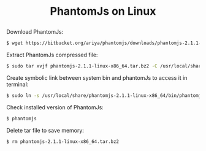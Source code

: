 <h1 align="center">

PhantomJs on Linux

</h1>

Download PhantomJs:
```bash
$ wget https://bitbucket.org/ariya/phantomjs/downloads/phantomjs-2.1.1-linux-x86_64.tar.bz2
```
Extract PhantomJs compressed file:
```bash
$ sudo tar xvjf phantomjs-2.1.1-linux-x86_64.tar.bz2 -C /usr/local/share/
```
Create symbolic link between system bin and phantomJs to access it in terminal:
```bash
$ sudo ln -s /usr/local/share/phantomjs-2.1.1-linux-x86_64/bin/phantomjs  /usr/local/bin/
```
Check installed version of PhantomJs:
```bash
$ phantomjs
```
Delete tar file to save memory:
```bash 
$ rm phantomjs-2.1.1-linux-x86_64.tar.bz2
```